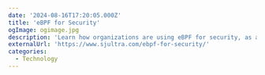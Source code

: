 ```yaml
---
date: '2024-08-16T17:20:05.000Z'
title: '‍eBPF for Security'
ogImage: ogimage.jpg
description: 'Learn how organizations are using eBPF for security, as a new ubiquitous technology to protect their workloads'
externalUrl: 'https://www.sjultra.com/ebpf-for-security/'
categories:
  - Technology
---
```

